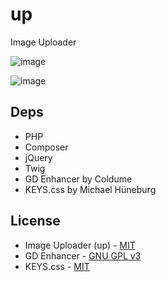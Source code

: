 # up
Image Uploader

![image](https://github.com/c0m4r/up/assets/6292788/5738d036-122f-479c-90bd-cf5fccccfeaf)

![image](https://github.com/c0m4r/up/assets/6292788/87c11a21-3d22-433f-b88d-1bf661555b28)

## Deps

* PHP
* Composer
* jQuery
* Twig
* GD Enhancer by Coldume
* KEYS.css by Michael Hüneburg

## License

* Image Uploader (up) - [MIT](https://opensource.org/license/mit/)
* GD Enhancer - [GNU GPL v3](https://opensource.org/license/gpl-3-0/)
* KEYS.css - [MIT](https://opensource.org/license/mit/)
